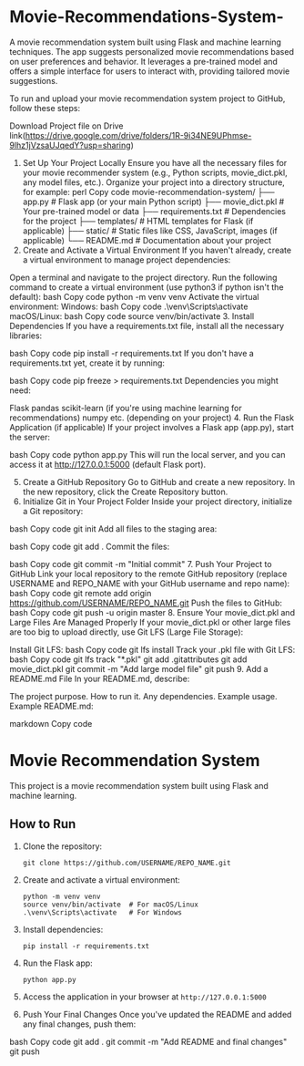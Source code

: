 # Movie-Recommendations-System-
A movie recommendation system built using Flask and machine learning techniques. The app suggests personalized movie recommendations based on user preferences and behavior. It leverages a pre-trained model and offers a simple interface for users to interact with, providing tailored movie suggestions.

To run and upload your movie recommendation system project to GitHub, follow these steps:

Download Project file on Drive link(https://drive.google.com/drive/folders/1R-9i34NE9UPhmse-9lhz1jVzsaUJqedY?usp=sharing)


1. Set Up Your Project Locally
Ensure you have all the necessary files for your movie recommender system (e.g., Python scripts, movie_dict.pkl, any model files, etc.).
Organize your project into a directory structure, for example:
perl
Copy code
movie-recommendation-system/
├── app.py                # Flask app (or your main Python script)
├── movie_dict.pkl        # Your pre-trained model or data
├── requirements.txt      # Dependencies for the project
├── templates/            # HTML templates for Flask (if applicable)
├── static/               # Static files like CSS, JavaScript, images (if applicable)
└── README.md             # Documentation about your project
2. Create and Activate a Virtual Environment
If you haven't already, create a virtual environment to manage project dependencies:

Open a terminal and navigate to the project directory.
Run the following command to create a virtual environment (use python3 if python isn't the default):
bash
Copy code
python -m venv venv
Activate the virtual environment:
Windows:
bash
Copy code
.\venv\Scripts\activate
macOS/Linux:
bash
Copy code
source venv/bin/activate
3. Install Dependencies
If you have a requirements.txt file, install all the necessary libraries:

bash
Copy code
pip install -r requirements.txt
If you don't have a requirements.txt yet, create it by running:

bash
Copy code
pip freeze > requirements.txt
Dependencies you might need:

Flask
pandas
scikit-learn (if you're using machine learning for recommendations)
numpy
etc. (depending on your project)
4. Run the Flask Application (if applicable)
If your project involves a Flask app (app.py), start the server:

bash
Copy code
python app.py
This will run the local server, and you can access it at http://127.0.0.1:5000 (default Flask port).

5. Create a GitHub Repository
Go to GitHub and create a new repository.
In the new repository, click the Create Repository button.
6. Initialize Git in Your Project Folder
Inside your project directory, initialize a Git repository:

bash
Copy code
git init
Add all files to the staging area:

bash
Copy code
git add .
Commit the files:

bash
Copy code
git commit -m "Initial commit"
7. Push Your Project to GitHub
Link your local repository to the remote GitHub repository (replace USERNAME and REPO_NAME with your GitHub username and repo name):
bash
Copy code
git remote add origin https://github.com/USERNAME/REPO_NAME.git
Push the files to GitHub:
bash
Copy code
git push -u origin master
8. Ensure Your movie_dict.pkl and Large Files Are Managed Properly
If your movie_dict.pkl or other large files are too big to upload directly, use Git LFS (Large File Storage):

Install Git LFS:
bash
Copy code
git lfs install
Track your .pkl file with Git LFS:
bash
Copy code
git lfs track "*.pkl"
git add .gitattributes
git add movie_dict.pkl
git commit -m "Add large model file"
git push
9. Add a README.md File
In your README.md, describe:

The project purpose.
How to run it.
Any dependencies.
Example usage.
Example README.md:

markdown
Copy code
# Movie Recommendation System

This project is a movie recommendation system built using Flask and machine learning.

## How to Run

1. Clone the repository:
   ```
   git clone https://github.com/USERNAME/REPO_NAME.git
   ```

2. Create and activate a virtual environment:
   ```
   python -m venv venv
   source venv/bin/activate  # For macOS/Linux
   .\venv\Scripts\activate   # For Windows
   ```

3. Install dependencies:
   ```
   pip install -r requirements.txt
   ```

4. Run the Flask app:
   ```
   python app.py
   ```

5. Access the application in your browser at `http://127.0.0.1:5000`
10. Push Your Final Changes
Once you've updated the README and added any final changes, push them:

bash
Copy code
git add .
git commit -m "Add README and final changes"
git push
